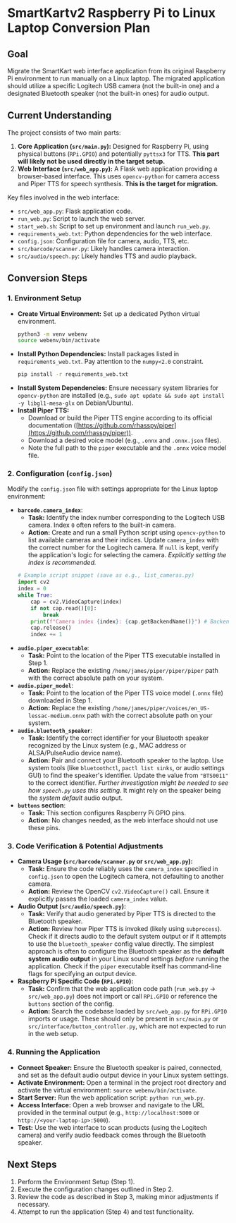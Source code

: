 # SmartKartv2 Raspberry Pi to Linux Laptop Conversion Plan

## Goal

Migrate the SmartKart web interface application from its original Raspberry Pi environment to run manually on a Linux laptop. The migrated application should utilize a specific Logitech USB camera (not the built-in one) and a designated Bluetooth speaker (not the built-in ones) for audio output.

## Current Understanding

The project consists of two main parts:
1.  **Core Application (`src/main.py`):** Designed for Raspberry Pi, using physical buttons (`RPi.GPIO`) and potentially `pyttsx3` for TTS. **This part will likely not be used directly in the target setup.**
2.  **Web Interface (`src/web_app.py`):** A Flask web application providing a browser-based interface. This uses `opencv-python` for camera access and Piper TTS for speech synthesis. **This is the target for migration.**

Key files involved in the web interface:
- `src/web_app.py`: Flask application code.
- `run_web.py`: Script to launch the web server.
- `start_web.sh`: Script to set up environment and launch `run_web.py`.
- `requirements_web.txt`: Python dependencies for the web interface.
- `config.json`: Configuration file for camera, audio, TTS, etc.
- `src/barcode/scanner.py`: Likely handles camera interaction.
- `src/audio/speech.py`: Likely handles TTS and audio playback.

## Conversion Steps

### 1. Environment Setup

- **Create Virtual Environment:** Set up a dedicated Python virtual environment.
  ```bash
  python3 -m venv webenv
  source webenv/bin/activate
  ```
- **Install Python Dependencies:** Install packages listed in `requirements_web.txt`. Pay attention to the `numpy<2.0` constraint.
  ```bash
  pip install -r requirements_web.txt
  ```
- **Install System Dependencies:** Ensure necessary system libraries for `opencv-python` are installed (e.g., `sudo apt update && sudo apt install -y libgl1-mesa-glx` on Debian/Ubuntu).
- **Install Piper TTS:**
    - Download or build the Piper TTS engine according to its official documentation ([https://github.com/rhasspy/piper](https://github.com/rhasspy/piper)).
    - Download a desired voice model (e.g., `.onnx` and `.onnx.json` files).
    - Note the full path to the `piper` executable and the `.onnx` voice model file.

### 2. Configuration (`config.json`)

Modify the `config.json` file with settings appropriate for the Linux laptop environment:

- **`barcode.camera_index`**:
    - **Task:** Identify the index number corresponding to the Logitech USB camera. Index `0` often refers to the built-in camera.
    - **Action:** Create and run a small Python script using `opencv-python` to list available cameras and their indices. Update `camera_index` with the correct number for the Logitech camera. If `null` is kept, verify the application's logic for selecting the camera. *Explicitly setting the index is recommended.*
    ```python
    # Example script snippet (save as e.g., list_cameras.py)
    import cv2
    index = 0
    while True:
        cap = cv2.VideoCapture(index)
        if not cap.read()[0]:
            break
        print(f"Camera index {index}: {cap.getBackendName()}") # Backend name might give clues
        cap.release()
        index += 1
    ```
- **`audio.piper_executable`**:
    - **Task:** Point to the location of the Piper TTS executable installed in Step 1.
    - **Action:** Replace the existing `/home/james/piper/piper/piper` path with the correct absolute path on your system.
- **`audio.piper_model`**:
    - **Task:** Point to the location of the Piper TTS voice model (`.onnx` file) downloaded in Step 1.
    - **Action:** Replace the existing `/home/james/piper/voices/en_US-lessac-medium.onnx` path with the correct absolute path on your system.
- **`audio.bluetooth_speaker`**:
    - **Task:** Identify the correct identifier for your Bluetooth speaker recognized by the Linux system (e.g., MAC address or ALSA/PulseAudio device name).
    - **Action:** Pair and connect your Bluetooth speaker to the laptop. Use system tools (like `bluetoothctl`, `pactl list sinks`, or audio settings GUI) to find the speaker's identifier. Update the value from `"BTS0011"` to the correct identifier. *Further investigation might be needed to see how `speech.py` uses this setting.* It might rely on the speaker being the *system default* audio output.
- **`buttons` section**:
    - **Task:** This section configures Raspberry Pi GPIO pins.
    - **Action:** No changes needed, as the web interface should not use these pins.

### 3. Code Verification & Potential Adjustments

- **Camera Usage (`src/barcode/scanner.py` or `src/web_app.py`):**
    - **Task:** Ensure the code reliably uses the `camera_index` specified in `config.json` to open the Logitech camera, not defaulting to another camera.
    - **Action:** Review the OpenCV `cv2.VideoCapture()` call. Ensure it explicitly passes the loaded `camera_index` value.
- **Audio Output (`src/audio/speech.py`):**
    - **Task:** Verify that audio generated by Piper TTS is directed to the Bluetooth speaker.
    - **Action:** Review how Piper TTS is invoked (likely using `subprocess`). Check if it directs audio to the default system output or if it attempts to use the `bluetooth_speaker` config value directly. The simplest approach is often to configure the Bluetooth speaker as the **default system audio output** in your Linux sound settings *before* running the application. Check if the `piper` executable itself has command-line flags for specifying an output device.
- **Raspberry Pi Specific Code (`RPi.GPIO`):**
    - **Task:** Confirm that the web application code path (`run_web.py` -> `src/web_app.py`) does not import or call `RPi.GPIO` or reference the `buttons` section of the config.
    - **Action:** Search the codebase loaded by `src/web_app.py` for `RPi.GPIO` imports or usage. These should only be present in `src/main.py` or `src/interface/button_controller.py`, which are not expected to run in the web setup.

### 4. Running the Application

- **Connect Speaker:** Ensure the Bluetooth speaker is paired, connected, and set as the default audio output device in your Linux system settings.
- **Activate Environment:** Open a terminal in the project root directory and activate the virtual environment: `source webenv/bin/activate`.
- **Start Server:** Run the web application script: `python run_web.py`.
- **Access Interface:** Open a web browser and navigate to the URL provided in the terminal output (e.g., `http://localhost:5000` or `http://<your-laptop-ip>:5000`).
- **Test:** Use the web interface to scan products (using the Logitech camera) and verify audio feedback comes through the Bluetooth speaker.

## Next Steps

1.  Perform the Environment Setup (Step 1).
2.  Execute the configuration changes outlined in Step 2.
3.  Review the code as described in Step 3, making minor adjustments if necessary.
4.  Attempt to run the application (Step 4) and test functionality. 